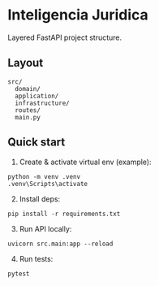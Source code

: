 # Inteligencia Juridica

Layered FastAPI project structure.

## Layout

```
src/
  domain/
  application/
  infrastructure/
  routes/
  main.py
```

## Quick start

1. Create & activate virtual env (example):
```
python -m venv .venv
.venv\Scripts\activate
```
2. Install deps:
```
pip install -r requirements.txt
```
3. Run API locally:
```
uvicorn src.main:app --reload
```
4. Run tests:
```
pytest
```
